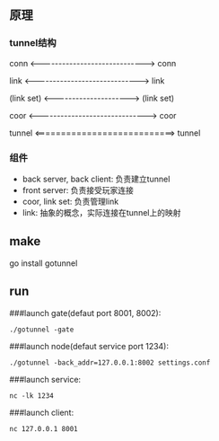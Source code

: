 ## 原理
### tunnel结构
conn  <-----------------------------> conn

link  <-----------------------------> link

(link set) <---------------------> (link set)

coor <------------------------------> coor 

tunnel <===========================> tunnel

### 组件
* back server, back client: 负责建立tunnel
* front server: 负责接受玩家连接
* coor, link set: 负责管理link
* link: 抽象的概念，实际连接在tunnel上的映射

## make
go install gotunnel

## run

###launch gate(defaut port 8001, 8002):
```
./gotunnel -gate
```

###launch node(defaut service port 1234):
```
./gotunnel -back_addr=127.0.0.1:8002 settings.conf
```

###launch service:
```
nc -lk 1234
```

###launch client:
```
nc 127.0.0.1 8001
```

